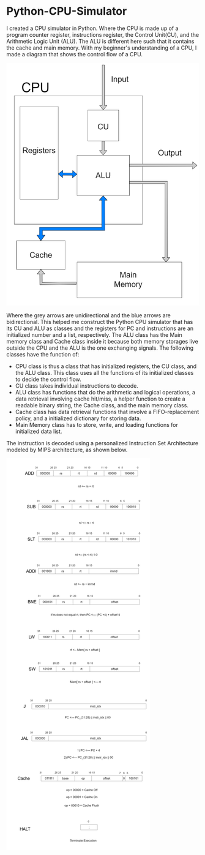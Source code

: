 # Python-CPU-Simulator
I created a CPU simulator in Python. Where the CPU is made up of a program counter register, instructions register, the Control Unit(CU), and the Arithmetic Logic Unit (ALU). The ALU is different here such that it contains the cache and main memory. With my beginner's understanding of a CPU, I made a diagram that shows the control flow of a CPU.

![](Images/cpu_diagram.png)

Where the grey arrows are unidirectional and the blue arrows are bidirectional. This helped me construct the Python CPU simulator that has its CU and ALU as classes and the registers for PC and instructions are an initialized number and a list, respectively. The ALU class has the Main memory class and Cache class inside it because both memory storages live outside the CPU and the ALU is the one exchanging signals. The following classes have the function of:

* CPU class is thus a class that has initialized registers, the CU class, and the ALU class. This class uses all the functions of its initialized classes to decide the control flow.
* CU class takes individual instructions to decode.
* ALU class has functions that do the arithmetic and logical operations, a data retrieval involving cache hit/miss, a helper function to create a readable binary string, the Cache class, and the main memory class.
* Cache class has data retrieval functions that involve a FIFO-replacement policy, and a initialized dictionary for storing data.
* Main Memory class has to store, write, and loading functions for initialized data list.

The instruction is decoded using a personalized Instruction Set Architecture modeled by MIPS architecture, as shown below.

![](Images/ISA.png)
